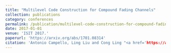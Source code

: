 ```yaml
---
title: "Multilevel Code Construction for Compound Fading Channels"
collection: publications
category: conferences
permalink: /publication/multilevel-code-construction-for-compound-fading-channels
date: 2017-01-01
venue: 'ISIT 2017.'
paperurl: 'https://arxiv.org/abs/1701.08314'
citation: 'Antonio Campello, Ling Liu and Cong Ling "<a href='https://arxiv.org/abs/1701.08314'>Multilevel Code Construction for Compound Fading Channels</a>", ISIT 2017.'
---
```

